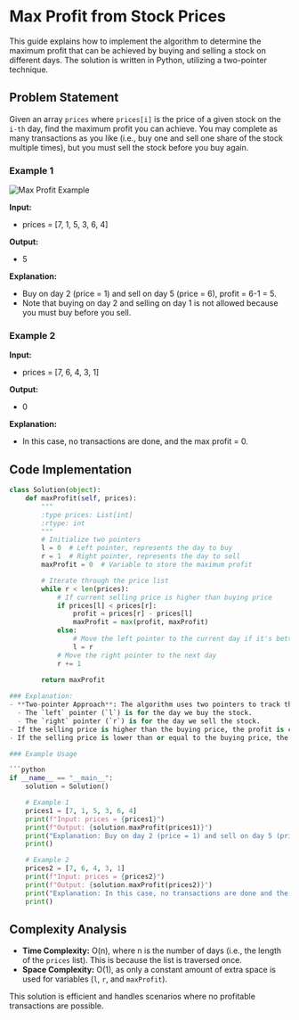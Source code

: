 
# Max Profit from Stock Prices

This guide explains how to implement the algorithm to determine the maximum profit that can be achieved by buying and selling a stock on different days. The solution is written in Python, utilizing a two-pointer technique.

## Problem Statement

Given an array `prices` where `prices[i]` is the price of a given stock on the `i-th` day, find the maximum profit you can achieve. You may complete as many transactions as you like (i.e., buy one and sell one share of the stock multiple times), but you must sell the stock before you buy again.

### Example 1

![Max Profit Example](https://assets.leetcode.com/users/images/c0c86dc7-f7fa-4be7-85f9-61e629aa67ae_1643686591.6894035.jpeg)

**Input:**
- prices = [7, 1, 5, 3, 6, 4]

**Output:**
- 5

**Explanation:**
- Buy on day 2 (price = 1) and sell on day 5 (price = 6), profit = 6-1 = 5.
- Note that buying on day 2 and selling on day 1 is not allowed because you must buy before you sell.

### Example 2

**Input:**
- prices = [7, 6, 4, 3, 1]

**Output:**
- 0

**Explanation:**
- In this case, no transactions are done, and the max profit = 0.

## Code Implementation

```python
class Solution(object):
    def maxProfit(self, prices):
        """
        :type prices: List[int]
        :rtype: int
        """
        # Initialize two pointers
        l = 0  # Left pointer, represents the day to buy
        r = 1  # Right pointer, represents the day to sell
        maxProfit = 0  # Variable to store the maximum profit

        # Iterate through the price list
        while r < len(prices):
            # If current selling price is higher than buying price
            if prices[l] < prices[r]:
                profit = prices[r] - prices[l]
                maxProfit = max(profit, maxProfit)
            else:
                # Move the left pointer to the current day if it's better to buy
                l = r
            # Move the right pointer to the next day
            r += 1
        
        return maxProfit

### Explanation:
- **Two-pointer Approach**: The algorithm uses two pointers to track the potential buying and selling days.
  - The `left` pointer (`l`) is for the day we buy the stock.
  - The `right` pointer (`r`) is for the day we sell the stock.
- If the selling price is higher than the buying price, the profit is calculated and the maximum profit is updated.
- If the selling price is lower than or equal to the buying price, the buying day is updated to the current selling day.

### Example Usage

```python
if __name__ == "__main__":
    solution = Solution()

    # Example 1
    prices1 = [7, 1, 5, 3, 6, 4]
    print(f"Input: prices = {prices1}")
    print(f"Output: {solution.maxProfit(prices1)}")
    print("Explanation: Buy on day 2 (price = 1) and sell on day 5 (price = 6), profit = 6-1 = 5.")
    print()

    # Example 2
    prices2 = [7, 6, 4, 3, 1]
    print(f"Input: prices = {prices2}")
    print(f"Output: {solution.maxProfit(prices2)}")
    print("Explanation: In this case, no transactions are done and the max profit = 0.")
    print()
```

## Complexity Analysis

- **Time Complexity:** O(n), where n is the number of days (i.e., the length of the `prices` list). This is because the list is traversed once.
- **Space Complexity:** O(1), as only a constant amount of extra space is used for variables (`l`, `r`, and `maxProfit`).

This solution is efficient and handles scenarios where no profitable transactions are possible.
